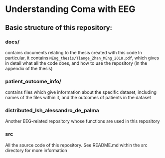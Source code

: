 # Understanding Coma with EEG

## Basic structure of this repository:
### docs/
contains documents relating to the thesis created with this code
In particular, it contains `MEng_thesis/Tiange_Zhan_MEng_2018.pdf`, which gives
in detail what all the code does, and how to use the repository (in the appendix of the thesis)
### patient_outcome_info/
contains files which give information about the specific dataset, including names of the files 
within it, and the outcomes of patients in the dataset
### distributed_lsh_alessandro_de_palma
Another EEG-related repository whose functions are used in this repository
### src
All the source code of this repository. See README.md within the src directory for more information


